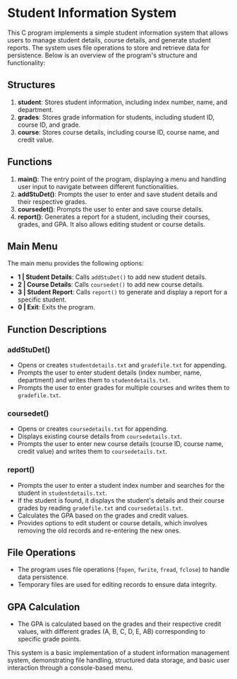 # Student Information System

This C program implements a simple student information system that allows users to manage student details, course details, and generate student reports. The system uses file operations to store and retrieve data for persistence. Below is an overview of the program's structure and functionality:

## Structures

1. **student**: Stores student information, including index number, name, and department.
2. **grades**: Stores grade information for students, including student ID, course ID, and grade.
3. **course**: Stores course details, including course ID, course name, and credit value.

## Functions

1. **main()**: The entry point of the program, displaying a menu and handling user input to navigate between different functionalities.
2. **addStuDet()**: Prompts the user to enter and save student details and their respective grades.
3. **coursedet()**: Prompts the user to enter and save course details.
4. **report()**: Generates a report for a student, including their courses, grades, and GPA. It also allows editing student or course details.

## Main Menu

The main menu provides the following options:
- **1 | Student Details**: Calls `addStuDet()` to add new student details.
- **2 | Course Details**: Calls `coursedet()` to add new course details.
- **3 | Student Report**: Calls `report()` to generate and display a report for a specific student.
- **0 | Exit**: Exits the program.

## Function Descriptions

### addStuDet()

- Opens or creates `studentdetails.txt` and `gradefile.txt` for appending.
- Prompts the user to enter student details (index number, name, department) and writes them to `studentdetails.txt`.
- Prompts the user to enter grades for multiple courses and writes them to `gradefile.txt`.

### coursedet()

- Opens or creates `coursedetails.txt` for appending.
- Displays existing course details from `coursedetails.txt`.
- Prompts the user to enter new course details (course ID, course name, credit value) and writes them to `coursedetails.txt`.

### report()

- Prompts the user to enter a student index number and searches for the student in `studentdetails.txt`.
- If the student is found, it displays the student's details and their course grades by reading `gradefile.txt` and `coursedetails.txt`.
- Calculates the GPA based on the grades and credit values.
- Provides options to edit student or course details, which involves removing the old records and re-entering the new ones.

## File Operations

- The program uses file operations (`fopen`, `fwrite`, `fread`, `fclose`) to handle data persistence.
- Temporary files are used for editing records to ensure data integrity.

## GPA Calculation

- The GPA is calculated based on the grades and their respective credit values, with different grades (A, B, C, D, E, AB) corresponding to specific grade points.

This system is a basic implementation of a student information management system, demonstrating file handling, structured data storage, and basic user interaction through a console-based menu.
